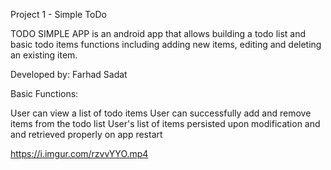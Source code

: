Project 1 - Simple ToDo

TODO SIMPLE APP is an android app that allows building a todo list and basic todo items functions including adding new items, editing and deleting an existing item.

Developed by: Farhad Sadat


Basic Functions:

 User can view a list of todo items
 User can successfully add and remove items from the todo list
 User's list of items persisted upon modification and and retrieved properly on app restart
 
 https://i.imgur.com/rzvvYYO.mp4
 
 
